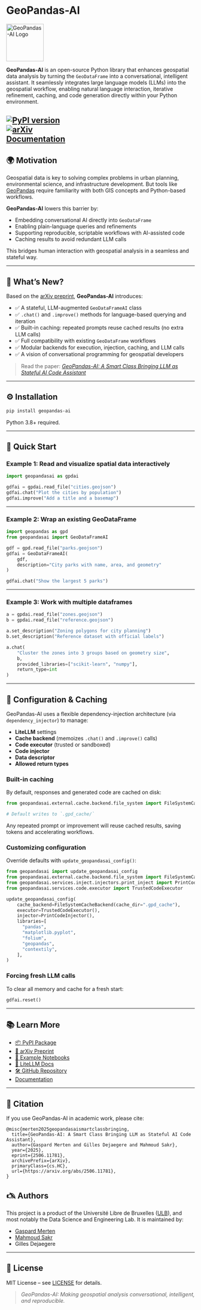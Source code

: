 # GeoPandas-AI

<img src="https://raw.githubusercontent.com/GeoPandas-AI/geopandas-ai/main/docs/assets/logo.avif" height="100" width="100" alt="GeoPandas-AI Logo" style="max-width: 250px">

**GeoPandas-AI** is an open-source Python library that enhances geospatial data analysis by turning the `GeoDataFrame` into a conversational, intelligent assistant. It seamlessly integrates large language models (LLMs) into the geospatial workflow, enabling natural language interaction, iterative refinement, caching, and code generation directly within your Python environment.

[![PyPI version](https://badge.fury.io/py/geopandas-ai.svg)](https://pypi.org/project/geopandas-ai/)  
[![arXiv](https://img.shields.io/badge/arXiv-2506.11781-b31b1b.svg)](https://arxiv.org/abs/2506.11781)  
[Documentation](https://geopandas.ai)
---

## 🌍 Motivation

Geospatial data is key to solving complex problems in urban planning, environmental science, and infrastructure development. But tools like [GeoPandas](https://geopandas.org) require familiarity with both GIS concepts and Python-based workflows.

**GeoPandas-AI** lowers this barrier by:

- Embedding conversational AI directly into `GeoDataFrame`  
- Enabling plain-language queries and refinements  
- Supporting reproducible, scriptable workflows with AI-assisted code  
- Caching results to avoid redundant LLM calls  

This bridges human interaction with geospatial analysis in a seamless and stateful way.

---

## 🧠 What’s New?

Based on the [arXiv preprint](https://arxiv.org/abs/2506.11781), **GeoPandas-AI** introduces:

- ✅ A stateful, LLM-augmented `GeoDataFrameAI` class  
- ✅ `.chat()` and `.improve()` methods for language-based querying and iteration  
- ✅ Built-in caching: repeated prompts reuse cached results (no extra LLM calls)  
- ✅ Full compatibility with existing `GeoDataFrame` workflows  
- ✅ Modular backends for execution, injection, caching, and LLM calls  
- ✅ A vision of conversational programming for geospatial developers  

> Read the paper: [_GeoPandas-AI: A Smart Class Bringing LLM as Stateful AI Code Assistant_](https://arxiv.org/abs/2506.11781)

---

## ⚙️ Installation

```bash
pip install geopandas-ai
````

Python 3.8+ required.

---

## 🚀 Quick Start

### Example 1: Read and visualize spatial data interactively

```python
import geopandasai as gpdai

gdfai = gpdai.read_file("cities.geojson")
gdfai.chat("Plot the cities by population")
gdfai.improve("Add a title and a basemap")
```

---

### Example 2: Wrap an existing GeoDataFrame

```python
import geopandas as gpd
from geopandasai import GeoDataFrameAI

gdf = gpd.read_file("parks.geojson")
gdfai = GeoDataFrameAI(
    gdf,
    description="City parks with name, area, and geometry"
)

gdfai.chat("Show the largest 5 parks")
```

---

### Example 3: Work with multiple dataframes

```python
a = gpdai.read_file("zones.geojson")
b = gpdai.read_file("reference.geojson")

a.set_description("Zoning polygons for city planning")
b.set_description("Reference dataset with official labels")

a.chat(
    "Cluster the zones into 3 groups based on geometry size",
    b,
    provided_libraries=["scikit-learn", "numpy"],
    return_type=int
)
```

---

## 🔧 Configuration & Caching

GeoPandas-AI uses a flexible dependency-injection architecture (via `dependency_injector`) to manage:

* **LiteLLM** settings
* **Cache backend** (memoizes `.chat()` and `.improve()` calls)
* **Code executor** (trusted or sandboxed)
* **Code injector**
* **Data descriptor**
* **Allowed return types**

### Built-in caching

By default, responses and generated code are cached on disk:

```python
from geopandasai.external.cache.backend.file_system import FileSystemCacheBackend

# Default writes to `.gpd_cache/`
```

Any repeated prompt or improvement will reuse cached results, saving tokens and accelerating workflows.

### Customizing configuration

Override defaults with `update_geopandasai_config()`:

```python
from geopandasai import update_geopandasai_config
from geopandasai.external.cache.backend.file_system import FileSystemCacheBackend
from geopandasai.services.inject.injectors.print_inject import PrintCodeInjector
from geopandasai.services.code.executor import TrustedCodeExecutor

update_geopandasai_config(
    cache_backend=FileSystemCacheBackend(cache_dir=".gpd_cache"),
    executor=TrustedCodeExecutor(),
    injector=PrintCodeInjector(),
    libraries=[
      "pandas",
      "matplotlib.pyplot",
      "folium",
      "geopandas",
      "contextily",
    ],
)
```

### Forcing fresh LLM calls

To clear all memory and cache for a fresh start:

```python
gdfai.reset()
```

---

## 📚 Learn More

* [📦 PyPI Package](https://pypi.org/project/geopandas-ai/)
* [📖 arXiv Preprint](https://arxiv.org/abs/2506.11781)
* [📘 Example Notebooks](https://github.com/GeoPandas-AI/geopandas-ai/tree/main/examples)
* [🧠 LiteLLM Docs](https://docs.litellm.ai/)
* [🛠 GitHub Repository](https://github.com/GeoPandas-AI/geopandas-ai)
* [Documentation](https://geopandas.ai)

---

## 📄 Citation

If you use GeoPandas-AI in academic work, please cite:

```
@misc{merten2025geopandasaismartclassbringing,
  title={GeoPandas-AI: A Smart Class Bringing LLM as Stateful AI Code Assistant}, 
  author={Gaspard Merten and Gilles Dejaegere and Mahmoud Sakr},
  year={2025},
  eprint={2506.11781},
  archivePrefix={arXiv},
  primaryClass={cs.HC},
  url={https://arxiv.org/abs/2506.11781}, 
}
```

## 🖎 Authors

This project is a product of the Université Libre de Bruxelles ([ULB](https://www.ulb.be/en)), and most notably the Data Science and Engineering Lab.
It is maintained by:
- [Gaspard Merten](https://github.com/GaspardMerten)
- [Mahmoud Sakr](https://github.com/mahmsakr)
- Gilles Dejaegere

---

## 🪪 License

MIT License – see [LICENSE](https://github.com/GeoPandas-AI/geopandas-ai/blob/main/LICENSE.MD) for details.

> *GeoPandas-AI: Making geospatial analysis conversational, intelligent, and reproducible.*
